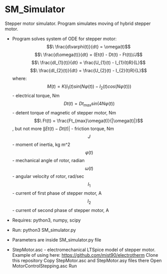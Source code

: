 # SM_Simulator
Stepper motor simulator. Program simulates moving of hybrid stepper motor.
 - Program solves system of ODE for stepper motor:
$$\ \frac{d\varphi(t)}{dt} = \omega(t)$$
$$\ \frac{d\omega(t)}{dt} = (Et(t) - Dt(t) - Ft(t))/J$$
$$\ \frac{dI_{1}(t)}{dt} = \frac{U_{1}(t) - I_{1}(t)R}{L}$$
$$\ \frac{dI_{2}(t)}{dt} = \frac{U_{2}(t) - I_{2}(t)R}{L}$$
where:
$$\ M(t) = K(I_{1}(t)sin(N\varphi(t)) - I_{2}(t)cos(N\varphi(t)))$$ - electrical torque, Nm
$$\ Dt(t) = Dt_{max} sin(4N\varphi(t))$$ - detent torque of magnetic of stepper motor, Nm
$$\ Ft(t) = \frac{Ft_{max}\omega(t)}{|\omega(t)|}$$, but not more $\|Et(t) - Dt(t)|$ - friction torque, Nm
$$\ J$$ - moment of inertia, kg m^2
$$\ \varphi(t)$$ - mechanical angle of rotor, radian
$$\ \omega(t)$$ - angular velocity of rotor, rad/sec
$$\ I_{1}$$ - current of first phase of stepper motor, A
$$\ I_{2}$$ - current of second phase of stepper motor, A

 - Requires: python3, numpy, scipy
 - Run:
python3 SM_simulator.py
 - Parameters are inside SM_simulator.py file
 
 - StepMotor.asc - electromechanical LTSpice model of stepper motor. Example of using here:
 https://github.com/mist90/electrotherm
 Clone this repository
 Copy StepMotor.asc and StepMotor.asy files there
 Open MotorControlStepping.asc
 Run
